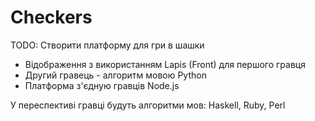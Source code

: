 # Checkers

TODO:
Створити платформу для гри в шашки
* Відображення з використанням Lapis (Front) для першого гравця
* Другий гравець - алгоритм мовою Python
* Платформа з'єдную гравців Node.js

У переспективі гравці будуть алгоритми мов: Haskell, Ruby, Perl